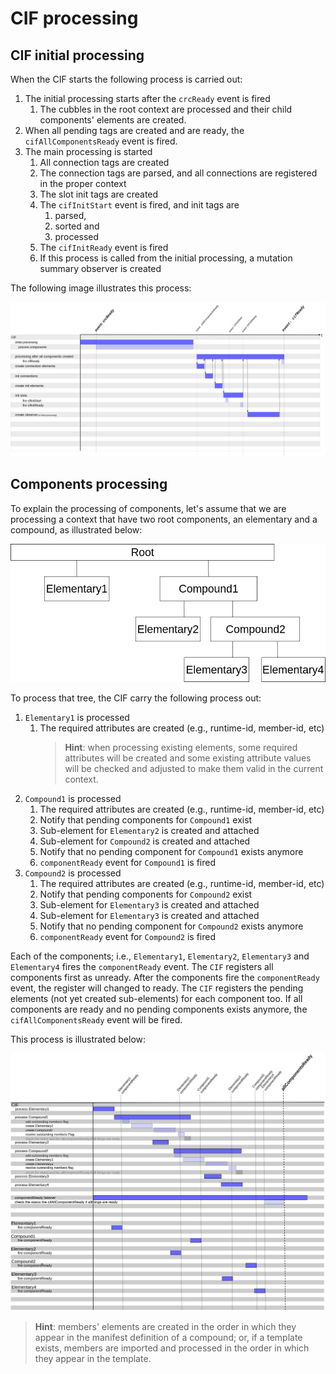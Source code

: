 # CIF processing

## CIF initial processing

When the CIF starts the following process is carried out:

1. The initial processing starts after the `crcReady` event is fired
   1. The cubbles in the root context are processed and their child components' elements are created.
2. When all pending tags are created and are ready, the `cifAllComponentsReady` event is fired.
3. The main processing is started
   1. All connection tags are created
   2. The connection tags are parsed, and all connections are registered in the proper context
   3. The slot init tags are created
   4. The `cifInitStart` event is fired, and init tags are
      1. parsed,
      2. sorted and
      3. processed
   5. The `cifInitReady` event is fired
   6. If this process is called from the initial processing, a mutation summary observer is created

The following image  illustrates this process:

![CIF processing timeline](../../.gitbook/assets/cif-processing.png)

## Components processing

To explain the processing of components, let's assume that we are processing a context that have two root components, an elementary and a compound, as illustrated below:

![Components tree example](../../.gitbook/assets/cif-components-example.png)

To process that tree, the CIF carry the following process out:

1. `Elementary1` is processed
   1. The required attributes are created (e.g., runtime-id, member-id, etc)
      > **Hint**: when processing existing elements, some required attributes will be created and some existing attribute values will be checked and adjusted to make them valid in the current context.
2. `Compound1` is processed
   1. The required attributes are created (e.g., runtime-id, member-id, etc)
   2. Notify that pending components for `Compound1` exist
   3. Sub-element for `Elementary2` is created and attached
   4. Sub-element for `Compound2` is created and attached
   5. Notify that no pending component for `Compound1` exists anymore
   6. `componentReady` event for `Compound1` is fired
3. `Compound2` is processed
   1. The required attributes are created (e.g., runtime-id, member-id, etc)
   2. Notify that pending components for `Compound2` exist
   3. Sub-element for `Elementary3` is created and attached
   4. Sub-element for `Elementary3` is created and attached
   5. Notify that no pending component for `Compound2` exists anymore
   6. `componentReady` event for `Compound2` is fired

Each of the components; i.e., `Elementary1`,  `Elementary2`, `Elementary3`  and `Elementary4`  fires the `componentReady` event. The `CIF` registers all components first as unready. After the components fire the `componentReady` event, the register will changed to ready. The `CIF`  registers the pending elements (not yet created sub-elements) for each component too. If all components are ready and no pending components exists anymore, the `cifAllComponentsReady` event will be fired.

This process is illustrated below:

![CIF components processing timeline](../../.gitbook/assets/cif-component-processing.png)

> **Hint**: members' elements are created in the order in which they appear in the manifest definition of a compound; or, if a template exists, members are imported and processed in the order in which they appear in the template.